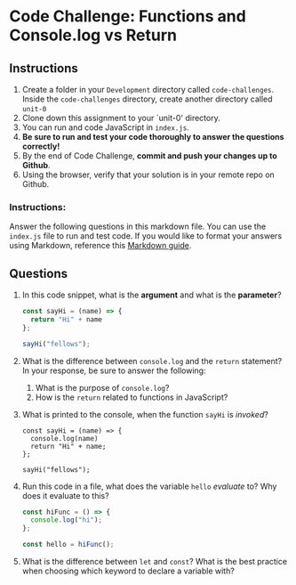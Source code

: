 # Code Challenge: Functions and Console.log vs Return

## Instructions

1. Create a folder in your `Development` directory called `code-challenges`. Inside the `code-challenges` directory, create another directory called `unit-0`
2. Clone down this assignment to your `unit-0' directory.
3. You can run and code JavaScript in `index.js`.
4. **Be sure to run and test your code thoroughly to answer the questions correctly!**
5. By the end of Code Challenge, **commit and push your changes up to Github**.
6. Using the browser, verify that your solution is in your remote repo on Github.

### Instructions:

Answer the following questions in this markdown file. You can use the `index.js` file to run and test code. If you would like to format your answers using Markdown, reference this [Markdown guide](https://www.markdownguide.org/basic-syntax/). 

## Questions
1. In this code snippet, what is the **argument** and what is the **parameter**?
    
    ```jsx
    const sayHi = (name) => {
      return "Hi" + name
    };
    
    sayHi("fellows");
    
    ```
    
2. What is the difference between `console.log` and the `return` statement? In your response, be sure to answer the following:
    1. What is the purpose of `console.log`?
    2. How is the `return` related to functions in JavaScript?
   
3. What is printed to the console, when the function `sayHi` is *invoked*?
    
    ```
    const sayHi = (name) => {
      console.log(name)
      return "Hi" + name;
    };
    
    sayHi("fellows");
    
    ```
    
4. Run this code in a file, what does the variable `hello` *evaluate* to? Why does it evaluate to this?
    
    ```jsx
    const hiFunc = () => {
      console.log("hi");
    };
    
    const hello = hiFunc();
    
    ```
    
5. What is the difference between `let` and `const`? What is the best practice when choosing which keyword to declare a variable with?
